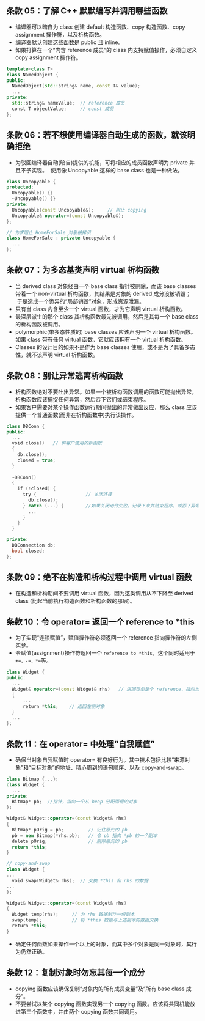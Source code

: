 ## 条款 05：了解 C++ 默默编写并调用哪些函数

* 编译器可以暗自为 class 创建 default 构造函数、copy 构造函数、copy assignment 操作符，以及析构函数。
* 编译器默认创建这些函数是 public 且 inline。
* 如果打算在一个“内含 reference 成员”的 class 内支持赋值操作，必须自定义 copy assignment 操作符。

```cpp
template<class T>
class NamedObject {
public:
  NamedObject(std::string& name, const T& value);
  ...
private:
  std::string& nameValue;  // reference 成员
  const T objectValue;     // const 成员
};
```

## 条款 06：若不想使用编译器自动生成的函数，就该明确拒绝

* 为驳回编译器自动(暗自)提供的机能，可将相应的成员函数声明为 private 并且不予实现。
  使用像 Uncopyable 这样的 base class 也是一种做法。
```cpp
class Uncopyable {
protected:
  Uncopyable() {}
  ~Uncopyable() {}
private:
  Uncopyable(const Uncopyable&);     // 阻止 copying
  Uncopyable& operator=(const Uncopyable&);
};

// 为求阻止 HomeForSale 对象被拷贝
class HomeForSale : private Uncopyable {
  ...
};
```

## 条款 07：为多态基类声明 virtual 析构函数

* 当 derived class 对象经由一个 base class 指针被删除，而该 base classes 带着一个 non-virtual 析构函数，其结果是对象的 derived 成分没被销毁；
  于是造成一个诡异的“局部销毁”对象，形成资源泄漏。
* 只有当 class 内含至少一个 virtual 函数，才为它声明 virtual 析构函数。
* 最深层派生的那个 class 其析构函数最先被调用，然后是其每一个 base class 的析构函数被调用。
* polymorphic(带多态性质的) base classes 应该声明一个 virtual 析构函数。如果 class 带有任何 virtual 函数，它就应该拥有一个 virtual 析构函数。
* Classes 的设计目的如果不是作为 base classes 使用，或不是为了具备多态性，就不该声明 virtual 析构函数。

## 条款 08：别让异常逃离析构函数

* 析构函数绝对不要吐出异常。如果一个被析构函数调用的函数可能抛出异常，析构函数应该捕捉任何异常，然后吞下它们或结束程序。
* 如果客户需要对某个操作函数运行期间抛出的异常做出反应，那么 class 应该提供一个普通函数(而非在析构函数中)执行该操作。

```cpp
class DBConn {
public:
  ...
  void close()   // 供客户使用的新函数
  {
    db.close();
    closed = true;
  }
  
  ~DBConn()
  {
    if (!closed) {
      try {                  // 关闭连接
        db.close();
      } catch (...) {        //如果关闭动作失败，记录下来并结束程序，或吞下异常
        ...
      }
    }
  }

private:
  DBConnection db;
  bool closed;
};
```

## 条款 09：绝不在构造和析构过程中调用 virtual 函数

* 在构造和析构期间不要调用 virtual 函数，因为这类调用从不下降至 derived class (比起当前执行构造函数和析构函数的那层)。

## 条款 10：令 operator= 返回一个 reference to *this

* 为了实现“连锁赋值”，赋值操作符必须返回一个 reference 指向操作符的左侧实参。
* 令赋值(assignment)操作符返回一个 `reference to *this`，这个同时适用于 `+=，-=，*=`等。

```cpp
class Widget {
public:
  ...
  Widget& operator=(const Widget& rhs)   // 返回类型是个 reference，指向当前对象
  {
      ...
      return *this;    // 返回左侧对象
  }
  ...
};
```

## 条款 11：在 operator= 中处理“自我赋值”

* 确保当对象自我赋值时 operator= 有良好行为。其中技术包括比较“来源对象”和“目标对象”的地址、精心周到的语句顺序、以及 copy-and-swap。

```cpp
class Bitmap {...};
class Widget {
  ...
private:
  Bitmap* pb;  //指针，指向一个从 heap 分配而得的对象
};

Widget& Widget::operator=(const Widget& rhs)
{
  Bitmap* pOrig = pb;         // 记住原先的 pb
  pb = new Bitmap(*rhs.pb);   // 令 pb 指向 *pb 的一个副本
  delete pOrig;               // 删除原先的 pb
  return *this;
}
```
```cpp
// copy-and-swap
class Widget {
...
  void swap(Widget& rhs);  // 交换 *this 和 rhs 的数据
...
};

Widget& Widget::operator=(const Widget& rhs)
{
  Widget temp(rhs);     // 为 rhs 数据制作一份副本
  swap(temp);           // 将 *this 数据与上述副本的数据交换
  return *this;
}
```

* 确定任何函数如果操作一个以上的对象，而其中多个对象是同一对象时，其行为仍然正确。

## 条款 12：复制对象时勿忘其每一个成分

* copying 函数应该确保复制“对象内的所有成员变量”及“所有 base class 成分”。
* 不要尝试以某个 copying 函数实现另一个 copying 函数。应该将共同机能放进第三个函数中，并由两个 copying 函数共同调用。
